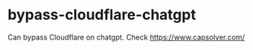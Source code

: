 # bypass-cloudflare-chatgpt
Can bypass Cloudflare on chatgpt. Check https://www.capsolver.com/ 
                                                                                                                                                                                            